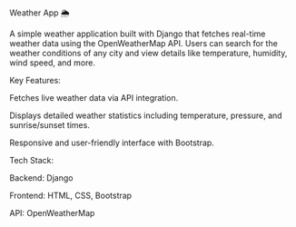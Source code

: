 Weather App 🌦️

A simple weather application built with Django that fetches real-time weather data using the OpenWeatherMap API.
Users can search for the weather conditions of any city and view details like temperature, humidity, wind speed, and more.


Key Features:

Fetches live weather data via API integration.

Displays detailed weather statistics including temperature, pressure, and sunrise/sunset times.

Responsive and user-friendly interface with Bootstrap.

Tech Stack:

Backend: Django

Frontend: HTML, CSS, Bootstrap

API: OpenWeatherMap
